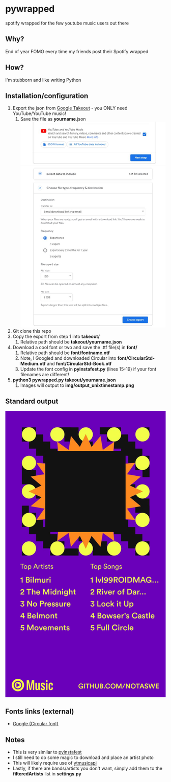 # pywrapped
spotify wrapped for the few youtube music users out there

## Why?

End of year FOMO every time my friends post their Spotify wrapped

## How?

I'm stubborn and like writing Python

## Installation/configuration

1. Export the json from [Google Takeout](https://takeout.google.com) - you ONLY need YouTube/YouTube music!
    1. Save the file as __yourname__.json
    ![Google Takeout 01](/img/takeout01.JPG "This is a sample output file")
    ![Google Takeout 02](/img/takeout02.JPG "This is a sample output file")
2. Git clone this repo
3. Copy the export from step 1 into __takeout/__
    1. Relative path should be __takeout/yourname.json__ 
4. Download a cool font or two and save the .ttf file(s) in __font/__
    1. Relative path should be __font/fontname.otf__
    2. Note, I Googled and downloaded Circular into __font/CircularStd-Medium.otf__ and __font/CircularStd-Book.otf__
    2. Update the font config in __pyinstafest.py__ (lines 15-19) if your font filenames are different!
5. __python3 pywrapped.py takeout/yourname.json__
    1. Images will output to **img/output_unixtimestamp.png**

## Standard output

![Demo output](/img/sample.png "This is a sample output file")

## Fonts links (external)

* [Google (Circular font)](https://www.google.com)

## Notes

* This is very similar to [pyinstafest](https://github.com/notaSWE/pyinstafest)
* I still need to do some magic to download and place an artist photo
* This will likely require use of [ytmusicapi](https://github.com/sigma67/ytmusicapi)
* Lastly, if there are bands/artists you don't want, simply add them to the __filteredArtists__ list in __settings.py__
